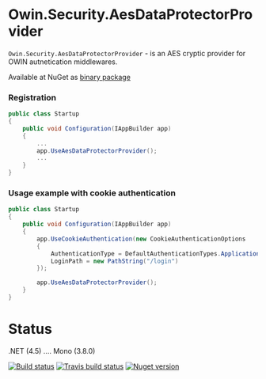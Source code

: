 Owin.Security.AesDataProtectorProvider
============

`Owin.Security.AesDataProtectorProvider` - is an AES cryptic provider for OWIN autnetication middlewares.

Available at NuGet as [binary package](https://www.nuget.org/packages/Owin.Security.AesDataProtectorProvider/)

### Registration

```csharp
public class Startup
{
	public void Configuration(IAppBuilder app)
	{
		...
		app.UseAesDataProtectorProvider();
		...
	}
}
```

### Usage example with cookie authentication


```csharp
public class Startup
{
	public void Configuration(IAppBuilder app)
	{
		app.UseCookieAuthentication(new CookieAuthenticationOptions
		{
			AuthenticationType = DefaultAuthenticationTypes.ApplicationCookie,
			LoginPath = new PathString("/login")
		});

		app.UseAesDataProtectorProvider();
	}
}
```


Status
===
.NET (4.5) .... Mono (3.8.0)

[![Build status](https://ci.appveyor.com/api/projects/status/0vjtl572q4f8nh3r/branch/master)](https://ci.appveyor.com/project/i4004/owin-security-aesdataprotectorprovider/branch/master)
[![Travis build status](https://travis-ci.org/i4004/Owin.Security.AesDataProtectorProvider.png?branch=master)](https://travis-ci.org/i4004/Owin.Security.AesDataProtectorProvider)
[![Nuget version](http://img.shields.io/badge/nuget-Package-blue.png)](https://www.nuget.org/packages/Owin.Security.AesDataProtectorProvider/)
